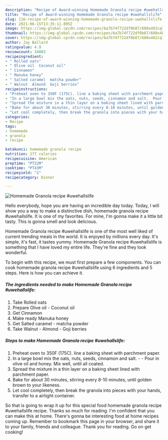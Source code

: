 ```yaml
---
description: "Recipe of Award-winning Homemade Granola recipe #uwehallslife"
title: "Recipe of Award-winning Homemade Granola recipe #uwehallslife"
slug: 116-recipe-of-award-winning-homemade-granola-recipe-uwehallslife
date: 2021-06-15T13:35:11.895Z
image: https://img-global.cpcdn.com/recipes/6a7b74f722df0b87/680x482cq70/homemade-granola-recipe-uwehallslife-recipe-main-photo.jpg
thumbnail: https://img-global.cpcdn.com/recipes/6a7b74f722df0b87/680x482cq70/homemade-granola-recipe-uwehallslife-recipe-main-photo.jpg
cover: https://img-global.cpcdn.com/recipes/6a7b74f722df0b87/680x482cq70/homemade-granola-recipe-uwehallslife-recipe-main-photo.jpg
author: Jay Ballard
ratingvalue: 4.9
reviewcount: 34083
recipeingredient:
- " Rolled oats"
- " Olive oil  Coconut oil"
- " Cinnamon"
- " Manuka honey"
- " Salted caramel  matcha powder"
- " Walnut  Almond  Goji berries"
recipeinstructions:
- "Preheat oven to 350F (175C). line a baking sheet with parchment paper."
- "In a large bowl mix the oats, nuts, seeds, cinnamon and salt.  Pour in olive oil and honey. Mix well, until all coated."
- "Spread the mixture in a thin layer on a baking sheet lined with parchment paper."
- "Bake for about 30 minutes, stirring every 8-10 minutes, until golden brown to your likeness."
- "Let cool completely, then break the granola into pieces with your hands, transfer to a airtight container."
categories:
- Recipe
tags:
- homemade
- granola
- recipe

katakunci: homemade granola recipe 
nutrition: 277 calories
recipecuisine: American
preptime: "PT22M"
cooktime: "PT43M"
recipeyield: "2"
recipecategory: Dinner

---
```



![Homemade Granola recipe #uwehallslife](https://img-global.cpcdn.com/recipes/6a7b74f722df0b87/680x482cq70/homemade-granola-recipe-uwehallslife-recipe-main-photo.jpg)

Hello everybody, hope you are having an incredible day today. Today, I will show you a way to make a distinctive dish, homemade granola recipe #uwehallslife. It is one of my favorites. For mine, I'm gonna make it a little bit tasty. This is gonna smell and look delicious.



Homemade Granola recipe #uwehallslife is one of the most well liked of current trending meals in the world. It is enjoyed by millions every day. It's simple, it's fast, it tastes yummy. Homemade Granola recipe #uwehallslife is something that I have loved my entire life. They're fine and they look wonderful.


To begin with this recipe, we must first prepare a few components. You can cook homemade granola recipe #uwehallslife using 6 ingredients and 5 steps. Here is how you can achieve it.

<!--inarticleads1-->

##### The ingredients needed to make Homemade Granola recipe #uwehallslife:

1. Take  Rolled oats
1. Prepare  Olive oil - Coconut oil
1. Get  Cinnamon
1. Make ready  Manuka honey
1. Get  Salted caramel - matcha powder
1. Take  Walnut - Almond - Goji berries




<!--inarticleads2-->

##### Steps to make Homemade Granola recipe #uwehallslife:

1. Preheat oven to 350F (175C). line a baking sheet with parchment paper.
1. In a large bowl mix the oats, nuts, seeds, cinnamon and salt. -  - Pour in olive oil and honey. Mix well, until all coated.
1. Spread the mixture in a thin layer on a baking sheet lined with parchment paper.
1. Bake for about 30 minutes, stirring every 8-10 minutes, until golden brown to your likeness.
1. Let cool completely, then break the granola into pieces with your hands, transfer to a airtight container.




So that is going to wrap it up for this special food homemade granola recipe #uwehallslife recipe. Thanks so much for reading. I'm confident that you can make this at home. There's gonna be interesting food at home recipes coming up. Remember to bookmark this page in your browser, and share it to your family, friends and colleague. Thank you for reading. Go on get cooking!
